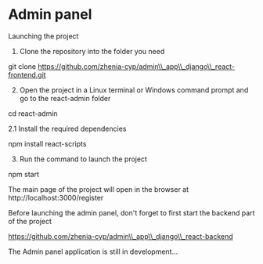 # Admin panel

Launching the project

1. Clone the repository into the folder you need

git clone https://github.com/zhenia-cyp/admin\\_app\\_django\\_react-frontend.git

2. Open the project in a Linux terminal or Windows command prompt and go to the react-admin folder

cd react-admin

2.1 Install the required dependencies

npm install react-scripts

3. Run the command to launch the project

npm start

The main page of the project will open in the browser at http://localhost:3000/register

Before launching the admin panel, don't forget to first start the backend part of the project

https://github.com/zhenia-cyp/admin\\_app\\_django\\_react-backend

The Admin panel application is still in development...
